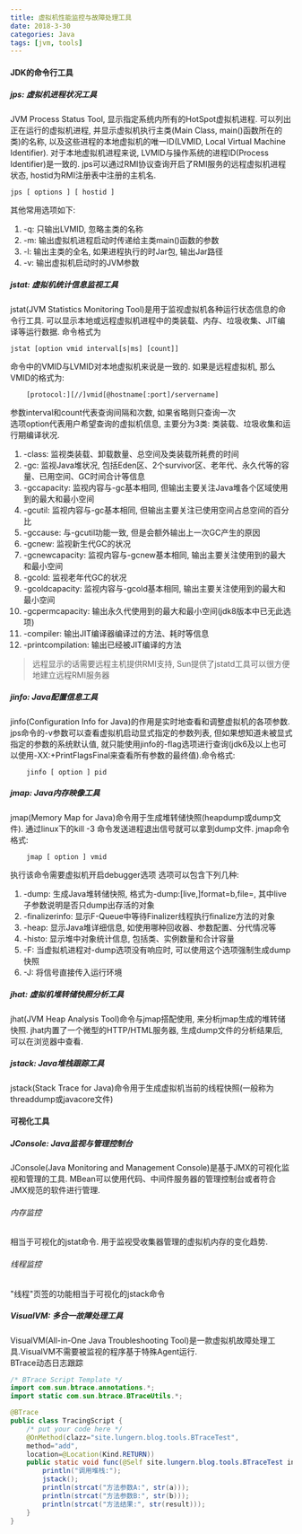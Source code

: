 ```yaml
---
title: 虚拟机性能监控与故障处理工具
date: 2018-3-30
categories: Java
tags: [jvm, tools]
---
```


#### JDK的命令行工具

##### jps: 虚拟机进程状况工具
JVM Process Status Tool, 显示指定系统内所有的HotSpot虚拟机进程. 可以列出正在运行的虚拟机进程, 并显示虚拟机执行主类(Main Class, main()函数所在的类)的名称, 以及这些进程的本地虚拟机的唯一ID(LVMID, Local Virtual Machine Identifier). 对于本地虚拟机进程来说, LVMID与操作系统的进程ID(Process Identifier)是一致的. jps可以通过RMI协议查询开启了RMI服务的远程虚拟机进程状态, hostid为RMI注册表中注册的主机名.
```
jps [ options ] [ hostid ]
```
其他常用选项如下:
1. -q: 只输出LVMID, 忽略主类的名称
2. -m: 输出虚拟机进程启动时传递给主类main()函数的参数
3. -l: 输出主类的全名, 如果进程执行的时Jar包, 输出Jar路径
4. -v: 输出虚拟机启动时的JVM参数

##### jstat: 虚拟机统计信息监视工具
jstat(JVM Statistics Monitoring Tool)是用于监视虚拟机各种运行状态信息的命令行工具. 可以显示本地或远程虚拟机进程中的类装载、内存、垃圾收集、JIT编译等运行数据. 命令格式为
```
jstat [option vmid interval[s|ms] [count]]
```
命令中的VMID与LVMID对本地虚拟机来说是一致的. 如果是远程虚拟机, 那么VMID的格式为:
```
    [protocol:][//]vmid[@hostname[:port]/servername]
```
参数interval和count代表查询间隔和次数, 如果省略则只查询一次  
选项option代表用户希望查询的虚拟机信息, 主要分为3类: 类装载、垃圾收集和运行期编译状况.
1. -class: 监视类装载、卸载数量、总空间及类装载所耗费的时间
2. -gc: 监视Java堆状况, 包括Eden区、2个survivor区、老年代、永久代等的容量、已用空间、GC时间合计等信息
3. -gccapacity: 监视内容与-gc基本相同, 但输出主要关注Java堆各个区域使用到的最大和最小空间
4. -gcutil: 监视内容与-gc基本相同, 但输出主要关注已使用空间占总空间的百分比
5. -gccause: 与-gcutil功能一致, 但是会额外输出上一次GC产生的原因
6. -gcnew: 监视新生代GC的状况
7. -gcnewcapacity: 监视内容与-gcnew基本相同, 输出主要关注使用到的最大和最小空间
8. -gcold: 监视老年代GC的状况
9. -gcoldcapacity: 监视内容与-gcold基本相同, 输出主要关注使用到的最大和最小空间
10. -gcpermcapacity: 输出永久代使用到的最大和最小空间(jdk8版本中已无此选项)
11. -compiler: 输出JIT编译器编译过的方法、耗时等信息
12. -printcompilation: 输出已经被JIT编译的方法

>远程显示的话需要远程主机提供RMI支持, Sun提供了jstatd工具可以很方便地建立远程RMI服务器

##### jinfo: Java配置信息工具
jinfo(Configuration Info for Java)的作用是实时地查看和调整虚拟机的各项参数. jps命令的-v参数可以查看虚拟机启动显式指定的参数列表, 但如果想知道未被显式指定的参数的系统默认值, 就只能使用jinfo的-flag选项进行查询(jdk6及以上也可以使用-XX:+PrintFlagsFinal来查看所有参数的最终值).命令格式:
```
    jinfo [ option ] pid
```

##### jmap: Java内存映像工具
jmap(Memory Map for Java)命令用于生成堆转储快照(heapdump或dump文件). 通过linux下的kill -3 命令发送进程退出信号就可以拿到dump文件. jmap命令格式:
```
    jmap [ option ] vmid
```
执行该命令需要虚拟机开启debugger选项
选项可以包含下列几种:
1. -dump: 生成Java堆转储快照, 格式为-dump:[live,]format=b,file=<filename>, 其中live子参数说明是否只dump出存活的对象
2. -finalizerinfo: 显示F-Queue中等待Finalizer线程执行finalize方法的对象
3. -heap: 显示Java堆详细信息, 如使用哪种回收器、参数配置、分代情况等
4. -histo: 显示堆中对象统计信息, 包括类、实例数量和合计容量
5. -F: 当虚拟机进程对-dump选项没有响应时, 可以使用这个选项强制生成dump快照
6. -J: 将信号直接传入运行环境

##### jhat: 虚拟机堆转储快照分析工具
jhat(JVM Heap Analysis Tool)命令与jmap搭配使用, 来分析jmap生成的堆转储快照. jhat内置了一个微型的HTTP/HTML服务器, 生成dump文件的分析结果后, 可以在浏览器中查看.

##### jstack: Java堆栈跟踪工具
jstack(Stack Trace for Java)命令用于生成虚拟机当前的线程快照(一般称为threaddump或javacore文件)

#### 可视化工具

##### JConsole: Java监视与管理控制台
JConsole(Java Monitoring and Management Console)是基于JMX的可视化监视和管理的工具. MBean可以使用代码、中间件服务器的管理控制台或者符合JMX规范的软件进行管理.

###### 内存监控
相当于可视化的jstat命令. 用于监视受收集器管理的虚拟机内存的变化趋势.

###### 线程监控
"线程"页签的功能相当于可视化的jstack命令

##### VisualVM: 多合一故障处理工具
VisualVM(All-in-One Java Troubleshooting Tool)是一款虚拟机故障处理工具.VisualVM不需要被监视的程序基于特殊Agent运行.  
BTrace动态日志跟踪
```java
/* BTrace Script Template */
import com.sun.btrace.annotations.*;
import static com.sun.btrace.BTraceUtils.*;

@BTrace
public class TracingScript {
	/* put your code here */
    @OnMethod(clazz="site.lungern.blog.tools.BTraceTest",
    method="add",
    location=@Location(Kind.RETURN))
    public static void func(@Self site.lungern.blog.tools.BTraceTest instance, int a, int b, @Return int result) {
        println("调用堆栈:");
        jstack();
        println(strcat("方法参数A:", str(a)));
        println(strcat("方法参数B:", str(b)));
        println(strcat("方法结果:", str(result)));
    }
}
```